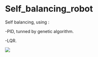 # Self_balancing_robot

Self balancing, using :

-PID, tunned by genetic algorithm.

-LQR.

![](https://github.com/zaackq/Self_balancing_robot/blob/main/sim.gif)
